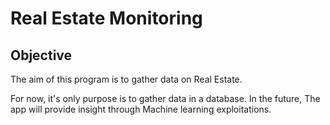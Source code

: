 # Real Estate Monitoring

## Objective
The aim of this program is to gather data on Real Estate.

For now, it's only purpose is to gather data in a database.
In the future, The app will provide insight through Machine learning exploitations.
